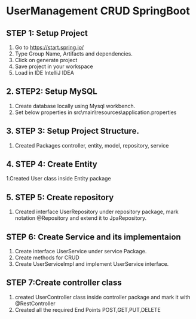 # UserManagement CRUD SpringBoot
## STEP 1: Setup Project
1. Go to https://start.spring.io/
2. Type Group Name, Artifacts and dependencies.
3. Click on generate project
4. Save project in your workspace
5. Load in  IDE IntelliJ IDEA

## 2.	STEP2: Setup MySQL
1. Create database locally using Mysql workbench.
2. Set below properties in  src\main\resources\application.properties


## 3. STEP 3: Setup Project Structure.
1. Created Packages controller, entity, model, repository, service

## 4. STEP 4: Create Entity

1.Created User class inside Entity package

## 5. STEP 5: Create repository
 1. Created interface UserRepository under repository package, mark notation @Repository and extend it to JpaRepository.
 
 
## STEP 6: Create Service and its implementaion
1.	Create interface UserService under service Package.
2.	Create  methods for CRUD
3.	Create UserServiceImpl and implement UserService interface.


## STEP 7:Create controller class
 1. created UserController class inside controller package and mark it with @RestController
 2. Created all the required End Points POST,GET,PUT,DELETE

